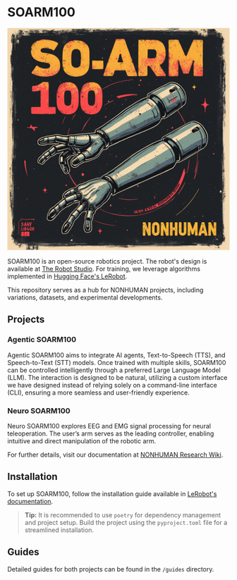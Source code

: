 # SOARM100

![SOARM100](images/SOARM100.png)

SOARM100 is an open-source robotics project. The robot's design is available at [The Robot Studio](https://github.com/TheRobotStudio/SO-ARM100). For training, we leverage algorithms implemented in [Hugging Face's LeRobot](https://github.com/huggingface/lerobot).  

This repository serves as a hub for NONHUMAN projects, including variations, datasets, and experimental developments.  

## Projects  

### Agentic SOARM100  
Agentic SOARM100 aims to integrate AI agents, Text-to-Speech (TTS), and Speech-to-Text (STT) models. Once trained with multiple skills, SOARM100 can be controlled intelligently through a preferred Large Language Model (LLM). The interaction is designed to be natural, utilizing a custom interface we have designed instead of relying solely on a command-line interface (CLI), ensuring a more seamless and user-friendly experience.

### Neuro SOARM100  
Neuro SOARM100 explores EEG and EMG signal processing for neural teleoperation. The user’s arm serves as the leading controller, enabling intuitive and direct manipulation of the robotic arm.  

For further details, visit our documentation at [NONHUMAN Research Wiki](https://www.nonhuman.site/research/wiki/SO-ARM100).  

## Installation  

To set up SOARM100, follow the installation guide available in [LeRobot's documentation](https://github.com/huggingface/lerobot/blob/main/examples/10_use_so100.md).  

> **Tip:** It is recommended to use `poetry` for dependency management and project setup. Build the project using the `pyproject.toml` file for a streamlined installation.  

## Guides  

Detailed guides for both projects can be found in the `/guides` directory.  
